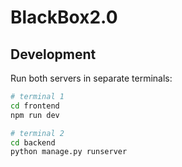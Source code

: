 # BlackBox2.0

## Development

Run both servers in separate terminals:

```bash
# terminal 1
cd frontend
npm run dev

# terminal 2
cd backend
python manage.py runserver
```
